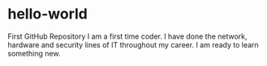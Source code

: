 # hello-world
First GitHub Repository
I am a first time coder. I have done the network, hardware and security lines of IT throughout my career. I am ready to learn something new.
